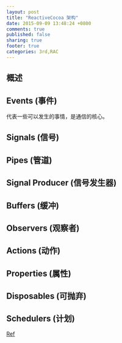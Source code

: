 ```yaml
---
layout: post
title: "ReactiveCocoa 架构"
date: 2015-09-09 13:48:24 +0800
comments: true
published: false
sharing: true
footer: true
categories: 3rd,RAC
---
```


## 概述

## Events (事件)

代表一些可以发生的事情，是通信的核心。

## Signals (信号)

## Pipes (管道)

## Signal Producer (信号发生器)

## Buffers (缓冲)

## Observers (观察者)

## Actions (动作)

## Properties (属性)

## Disposables (可抛弃)

## Schedulers (计划)

[Ref](https://github.com/ReactiveCocoa/ReactiveCocoa/blob/master/Documentation/FrameworkOverview.md#signals)